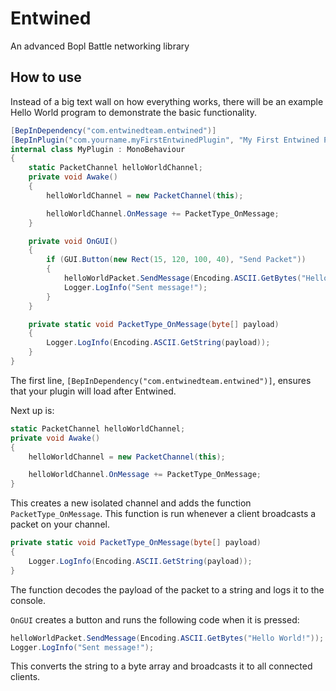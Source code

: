 # Entwined
An advanced Bopl Battle networking library

## How to use
Instead of a big text wall on how everything works, there will be an example Hello World program to demonstrate the basic functionality.

```c#
[BepInDependency("com.entwinedteam.entwined")]
[BepInPlugin("com.yourname.myFirstEntwinedPlugin", "My First Entwined Plugin", 1.0.0)]
internal class MyPlugin : MonoBehaviour
{
    static PacketChannel helloWorldChannel;
    private void Awake()
    {
        helloWorldChannel = new PacketChannel(this);

        helloWorldChannel.OnMessage += PacketType_OnMessage;
    }

    private void OnGUI()
    {
        if (GUI.Button(new Rect(15, 120, 100, 40), "Send Packet"))
        {
            helloWorldPacket.SendMessage(Encoding.ASCII.GetBytes("Hello World!"));
            Logger.LogInfo("Sent message!");
        }
    }

    private static void PacketType_OnMessage(byte[] payload)
    {
        Logger.LogInfo(Encoding.ASCII.GetString(payload));
    }
}
```

The first line, `[BepInDependency("com.entwinedteam.entwined")]`, ensures that your plugin will load after Entwined.

Next up is:
```c#
static PacketChannel helloWorldChannel;
private void Awake()
{
    helloWorldChannel = new PacketChannel(this);

    helloWorldChannel.OnMessage += PacketType_OnMessage;
}
```
This creates a new isolated channel and adds the function `PacketType_OnMessage`. This function is run whenever a client broadcasts a packet on your channel.

```c#
private static void PacketType_OnMessage(byte[] payload)
{
    Logger.LogInfo(Encoding.ASCII.GetString(payload));
}
```
The function decodes the payload of the packet to a string and logs it to the console.

`OnGUI` creates a button and runs the following code when it is pressed:
```c#
helloWorldPacket.SendMessage(Encoding.ASCII.GetBytes("Hello World!"));
Logger.LogInfo("Sent message!");
```
This converts the string to a byte array and broadcasts it to all connected clients.